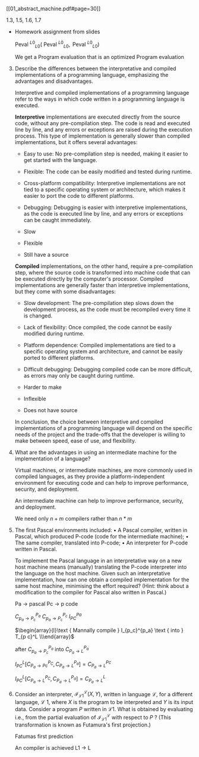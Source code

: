 [[01_abstract_machine.pdf#page=30]]

1.3, 1.5, 1.6, 1.7

- Homework assignment from slides
	
	$\text { Peval }^{L 0}{ }_{L 0}\left(\text { Peval }^{L 0}{ }_{L 0}, \text { Peval }^{L 0}{ }_{L 0}\right)$

	We get a Program evaluation that is an optimized Program evaluation

3. Describe the differences between the interpretative and compiled implementations of a programming language, emphasizing the advantages and disadvantages.

	Interpretive and compiled implementations of a programming language refer to the ways in which code written in a programming language is executed.

	**Interpretive** implementations are executed directly from the source code, without any pre-compilation step. The code is read and executed line by line, and any errors or exceptions are raised during the execution process. This type of implementation is generally slower than compiled implementations, but it offers several advantages:
	
	-   Easy to use: No pre-compilation step is needed, making it easier to get started with the language.
	    
	-   Flexible: The code can be easily modified and tested during runtime.
	    
	-   Cross-platform compatibility: Interpretive implementations are not tied to a specific operating system or architecture, which makes it easier to port the code to different platforms.
	    
	-   Debugging: Debugging is easier with interpretive implementations, as the code is executed line by line, and any errors or exceptions can be caught immediately.    

	- Slow

	- Flexible

	- Still have a source
	
	**Compiled** implementations, on the other hand, require a pre-compilation step, where the source code is transformed into machine code that can be executed directly by the computer's processor. Compiled implementations are generally faster than interpretive implementations, but they come with some disadvantages:
	
	-   Slow development: The pre-compilation step slows down the development process, as the code must be recompiled every time it is changed.
	    
	-   Lack of flexibility: Once compiled, the code cannot be easily modified during runtime.
	    
	-   Platform dependence: Compiled implementations are tied to a specific operating system and architecture, and cannot be easily ported to different platforms.
	    
	-   Difficult debugging: Debugging compiled code can be more difficult, as errors may only be caught during runtime.    

	- Harder to make

	- Inflexible

	- Does not have source
	
	In conclusion, the choice between interpretive and compiled implementations of a programming language will depend on the specific needs of the project and the trade-offs that the developer is willing to make between speed, ease of use, and flexibility.

5. What are the advantages in using an intermediate machine for the implementation of a language?

	Virtual machines, or intermediate machines, are more commonly used in compiled languages, as they provide a platform-independent environment for executing code and can help to improve performance, security, and deployment.

	An intermediate machine can help to improve performance, security, and deployment.

	We need only $n + m$ compilers rather than $n *  m$

6. The first Pascal environments included:
	• A Pascal compiler, written in Pascal, which produced P-code (code for the intermediate machine);
	• The same compiler, translated into P-code;
	• An interpreter for P-code written in Pascal.
	
	To implement the Pascal language in an interpretative way on a new host machine means (manually) translating the P-code interpreter into the language on the host machine. Given such an interpretative implementation, how can one obtain a compiled implementation for the same host machine, minimising the effort required? (Hint: think about a modification to the compiler for Pascal also written in Pascal.)

	Pa -> pascal
	Pc -> p code

	$C_{p_a \rightarrow P_c}^{P_a}$
	$C_{p_a \rightarrow P_c}^{P_c}$
	$I_{P C}^{Pa}$


	$\begin{array}{l}\text { Mannally compile } I_{p_c}^{p_a} \text { into } T_{p c}^L \\\end{array}$
	
	after $C_{p_a \rightarrow P_c}^{P_a}$ into $C_{P_a \rightarrow L}^{P_a}$ 

	$I_{P C}^L\left[C_{P_a \rightarrow Pc}^{P_C}, C_{P_a \rightarrow L}^{P_a}\right]=C_{P_a \rightarrow L}^{Pc}$


	$I_{P C}^L\left[C_{P_a \rightarrow L}^{P_C}, C_{P_a \rightarrow L}^{P_a}\right]=C_{P_a \rightarrow L}^L$


7. Consider an interpreter, $\mathscr{I}_{\mathscr{L} 1}^{\mathscr{L}}(X, Y)$, written in language $\mathscr{L}$, for a different language, $\mathscr{L}$ 1, where $X$ is the program to be interpreted and $Y$ is its input data. Consider a program $P$ written in $\mathscr{L} 1$. What is obtained by evaluating i.e., from the partial evaluation of $\mathscr{I}_{\mathscr{L} 1}^{\mathscr{L}}$ with respect to $P$ ? (This transformation is known as Futamura's first projection.)

	Fatumas first prediction
	
	An compiler is achieved L1 -> L

